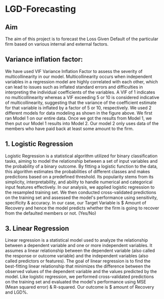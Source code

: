# LGD-Forecasting

## Aim
The aim of this project is to forecast the Loss Given Default of the particular firm based on various internal and external factors.

## Variance inflation factor:
We have used VIF Variance Inflation Factor to assess the severity of multicollinearity in our
model. Multicollinearity occurs when independent variables in a regression model are highly
correlated with each other, which can lead to issues such as inflated standard errors and difficulties
in interpreting the individual coefficients of the variables. A VIF of 1 indicates no multicollinearity
whereas a VIF exceeding 5 or 10 is considered indicative of multicollinearity, suggesting that the
variance of the coefficient estimate for that variable is inflated by a factor of 5 or 10, respectively.
We used 2 different models for data modeling as shown in the figure above. We first ran Model 1
on our entire data. Once we got the results from Model 1, we then put our Model 1 results into
Model 2. Our model 2 only uses data of the members who have paid back at least some amount to the firm.

## 1. Logistic Regression
Logistic Regression is a statistical algorithm utilized for binary classification tasks,
aiming to model the relationship between a set of input variables and the probability of a
binary outcome. By fitting a logistic function to the data, this algorithm estimates the
probabilities of different classes and makes predictions based on a predefined threshold.
Its popularity stems from its simplicity, interpretability, and ability to handle numerical
and categorical input features effectively. In our analysis, we applied logistic regression
to the resampled training set. We then conducted cross-validated predictions on the
training set and assessed the model's performance using sensitivity, specificity &
accuracy. In our case, our Target Variable is $ Amount of Recovery and hence the
model predicts whether the firm is going to recover from the defaulted members or not.
(Yes/No)

## 3. Linear Regression
Linear regression is a statistical model used to analyze the
relationship between a dependent variable and one or more independent variables. It
assumes a linear relationship between the dependent variable (also called the response or
outcome variable) and the independent variables (also called predictors or features). The
goal of linear regression is to find the best-fitting linear relationship that minimizes the
difference between the observed values of the dependent variable and the values
predicted by the model. Like logistic regression, we performed cross-validated
predictions on the training set and evaluated the model's performance using MSE (Mean
squared error) & R-squared. Our outcome is $ amount of Recovery and LGD%.
